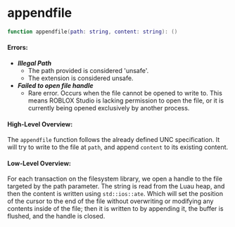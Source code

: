 
# appendfile

```lua
function appendfile(path: string, content: string): ()
```

#### Errors:

* _**Illegal Path**_
  * The path provided is considered 'unsafe'.
  * The extension is considered unsafe.
* _**Failed to open file handle**_
  * Rare error. Occurs when the file cannot be opened to write to. This means ROBLOX Studio is lacking permission to open the file, or it is currently being opened exclusively by another process.



#### High-Level Overview:

The `appendfile` function follows the already defined UNC specification. It will try to write to the file at `path`, and append `content` to its existing content.

#### Low-Level Overview:

For each transaction on the filesystem library, we open a handle to the file targeted by the path parameter. The string is read from the Luau heap, and then the content is written using `std::ios::ate`. Which will set the position of the cursor to the end of the file without overwriting or modifying any contents inside of the file; then it is written to by appending it, the buffer is flushed, and the handle is closed.
